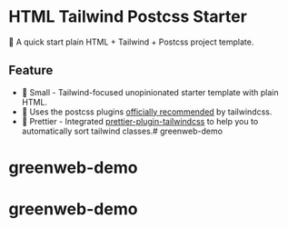 # HTML Tailwind Postcss Starter

🚀 A quick start plain HTML + Tailwind + Postcss project template.

## Feature

- 👻 Small - Tailwind-focused unopinionated starter template with plain HTML.
- 🧩 Uses the postcss plugins [officially recommended](https://tailwindcss.com/docs/using-with-preprocessors#using-post-css-as-your-preprocessor) by tailwindcss.
- 💄 Prettier - Integrated [prettier-plugin-tailwindcss](https://github.com/tailwindlabs/prettier-plugin-tailwindcss) to help you to automatically sort tailwind classes.# greenweb-demo
# greenweb-demo
# greenweb-demo
